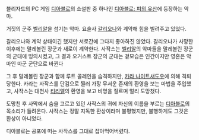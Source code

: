 블리자드의 PC 게임 [디아블로](%EB%94%94%EC%95%84%EB%B8%94%EB%A1%9C.md)의 소설판 중 하나인
[디아블로: 피의 유산](%EB%94%94%EC%95%84%EB%B8%94%EB%A1%9C%3A%20%ED%94%BC%EC%9D%98%20%EC%9C%A0%EC%82%B0.md)에 등장하는 악마.

거짓의 군주 [벨리알](%EB%B2%A8%EB%A6%AC%EC%95%8C.md)을 섬기는 악마. 요술사
[갈리오나](%EA%B0%88%EB%A6%AC%EC%98%A4%EB%82%98.md)와 계약해 힘을 빌려주고 있었다.

갈리오나와 계약 상태이긴 했지만 서로간에 그다지 좋아하진 않았다. 갈리오나가 사망한 이후에는 말레볼린 장군과 새로이 계약한다. 사작스는
[벨리알](%EB%B2%A8%EB%A6%AC%EC%95%8C.md)의 악마들을 말레볼린 장군의 군대에 빙의시켰고, 그 결과 오거스트
장군의 군대는 겉모습은 인간이지만 영혼은 악마인 마군 군단으로 바뀐다

그 후 말레볼린 장군과 함께 루트 골레인을 습격하지만, [카라 나이트섀도우](%EC%B9%B4%EB%9D%BC%20%EB%82%98%EC%9D%B4%ED%8A%B8%EC%84%80%EB%8F%84%EC%9A%B0.md)에 의해 격퇴당한다. 카라는 사작스를 단검으로 찔러 가장
무서운 존재의 환영을 보는 마법을 주입했고, 사작스는 대천사 [티리엘](%ED%8B%B0%EB%A6%AC%EC%97%98.md)의
환영을 보고 비명을 질르며 멀리 도망쳤다.

도망친 후 사막에서 숨을 고르고 있던 사작스의 귀에 자신의 이름을 부르는
[디아블로](%EB%94%94%EC%95%84%EB%B8%94%EB%A1%9C.md)의 목소리가 들려온다. 사작스는 정말 지독한
환상이라며 불평했지만, 불행하게도 그것은 환상이 아니었다.

디아블로는 공포에 떠는 사작스를 그대로 잡아먹어버렸다.  

